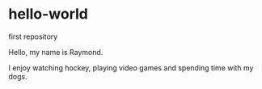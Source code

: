 # hello-world
first repository


Hello, my name is Raymond.

I enjoy watching hockey, playing video games and spending time with my dogs.
